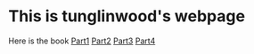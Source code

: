 # This is tunglinwood's webpage

Here is the book
[Part1](tunglinwood.github.io/UnderstandingDeepLearning_07_22_24_C-001-150.html)
[Part2](tunglinwood.github.io/UnderstandingDeepLearning_07_22_24_C-001-150.html)
[Part3](tunglinwood.github.io/UnderstandingDeepLearning_07_22_24_C-001-150.html)
[Part4](tunglinwood.github.io/UnderstandingDeepLearning_07_22_24_C-001-150.html)
